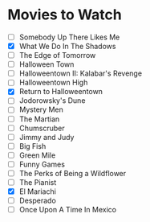 # Movies to Watch 

- [ ] Somebody Up There Likes Me   
- [x] What We Do In The Shadows  
- [ ] The Edge of Tomorrow  
- [ ] Halloween Town  
- [ ] Halloweentown II: Kalabar's Revenge  
- [ ] Halloweentown High  
- [x] Return to Halloweentown  
- [ ] Jodorowsky's Dune  
- [ ] Mystery Men
- [ ] The Martian
- [ ] Chumscruber
- [ ] Jimmy and Judy
- [ ] Big Fish
- [ ] Green Mile
- [ ] Funny Games
- [ ] The Perks of Being a Wildflower
- [ ] The Pianist
- [x] El Mariachi
- [ ] Desperado
- [ ] Once Upon A Time In Mexico
